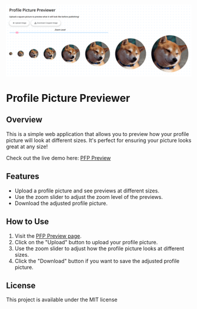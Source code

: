 ![Header](Header.png)
# Profile Picture Previewer

## Overview

This is a simple web application that allows you to preview how your profile picture will look at different sizes. It's perfect for ensuring your picture looks great at any size!

Check out the live demo here: [PFP Preview](http://thatmacdaddy.me/PFP-Preview/)

## Features

- Upload a profile picture and see previews at different sizes.
- Use the zoom slider to adjust the zoom level of the previews.
- Download the adjusted profile picture.

## How to Use

1. Visit the [PFP Preview page](http://thatmacdaddy.me/PFP-Preview/).
2. Click on the "Upload" button to upload your profile picture.
3. Use the zoom slider to adjust how the profile picture looks at different sizes.
4. Click the "Download" button if you want to save the adjusted profile picture.

## License

This project is available under the MIT license